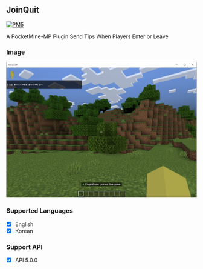 ## JoinQuit

<a id="PM5" href="https://github.com/pmmp/PocketMine-MP"><img alt="PM5" src="https://img.shields.io/badge/PMMP-PLUGINS-blue?style=for-the-badge"></a>

A PocketMine-MP Plugin Send Tips When Players Enter or Leave

### Image

<a id="Image">
    <img src="https://github.com/doraft/JoinQuit/blob/PM5/assets/image.png" width="1000"  alt="Image"/>
</a>

### Supported Languages

- [X] English
- [X] Korean

### Support API
- [X] API 5.0.0
